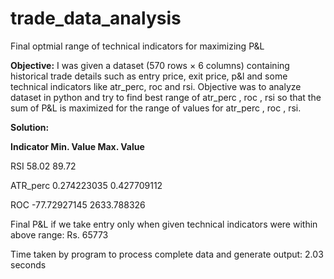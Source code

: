 # trade_data_analysis
Final optmial range of technical indicators for maximizing P&amp;L

**Objective:** I was given a dataset (570 rows × 6 columns) containing historical trade details such as entry price, exit price, p&l and some technical indicators like atr_perc, roc and rsi. Objective was to analyze dataset in python and  try to find best range of atr_perc , roc , rsi  so that the sum of P&L is maximized for the range of values for atr_perc , roc , rsi.

**Solution:**

**Indicator	Min. Value	  Max. Value**

RSI 		    58.02 		    89.72

ATR_perc	  0.274223035   0.427709112

ROC		      -77.72927145  2633.788326

Final P&L if we take entry only when given technical indicators were within above range: Rs. 65773

Time taken by program to process complete data and generate output: 2.03 seconds
